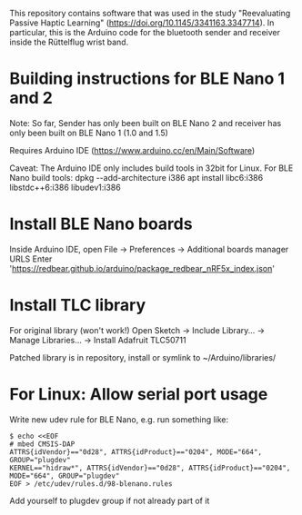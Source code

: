 This repository contains software that was used in the study "Reevaluating Passive Haptic Learning" (https://doi.org/10.1145/3341163.3347714). In particular, this is the Arduino code for the bluetooth sender and receiver inside the Rüttelflug wrist band.

# Building instructions for BLE Nano 1 and 2
Note: So far, Sender has only been built on BLE Nano 2 and receiver has only been built on BLE Nano 1 (1.0 and 1.5)

Requires Arduino IDE (https://www.arduino.cc/en/Main/Software)

Caveat: The Arduino IDE only includes build tools in 32bit for Linux.
For BLE Nano build tools:
dpkg --add-architecture i386
apt install libc6:i386 libstdc++6:i386 libudev1:i386

# Install BLE Nano boards
Inside Arduino IDE, open File -> Preferences -> Additional boards manager URLS
Enter 'https://redbear.github.io/arduino/package_redbear_nRF5x_index.json'

# Install TLC library
For original library (won't work!) Open Sketch -> Include Library... -> Manage Libraries... -> Install Adafruit TLC50711

Patched library is in repository, install or symlink to ~/Arduino/libraries/

# For Linux: Allow serial port usage

Write new udev rule for BLE Nano, e.g. run something like:

	$ echo <<EOF
	# mbed CMSIS-DAP
	ATTRS{idVendor}=="0d28", ATTRS{idProduct}=="0204", MODE="664", GROUP="plugdev"
	KERNEL=="hidraw*", ATTRS{idVendor}=="0d28", ATTRS{idProduct}=="0204", MODE="664", GROUP="plugdev"
	EOF > /etc/udev/rules.d/98-blenano.rules

Add yourself to plugdev group if not already part of it
